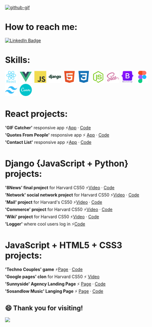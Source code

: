 <a href="https://gifcatcher.netlify.app/" target="_blank">![github-gif](https://user-images.githubusercontent.com/83608710/188137362-560cce73-712e-4f37-9fb7-f6b1f9ba6b79.gif)<a/>


<!--
[Linkedin](https://www.linkedin.com/in/javier-allvarez-garc%C3%ADa-07783a111/) | [CodePen](https://codepen.io/javierallvarez)  
-->

# How to reach me: 
<a href="https://www.linkedin.com/in/javier-allvarez-07783a111">
  <img src="https://img.shields.io/badge/LinkedIn-blue?style=for-the-badge&logo=linkedin&logoColor=white" alt="LinkedIn Badge"/>
</a>

# Skills:
<div>

  <img src="https://github.com/devicons/devicon/blob/master/icons/react/react-original-wordmark.svg" title="React" alt="React" width="40" height="40"/>&nbsp;
  <img src="https://github.com/devicons/devicon/blob/master/icons/vuejs/vuejs-original.svg" title="Vue" alt="Vue" width="40" height="40"/>&nbsp;
   <img src="https://github.com/devicons/devicon/blob/master/icons/javascript/javascript-original.svg" title="JavaScript" alt="JavaScript" width="40" height="40"/>&nbsp;
   <img src="https://github.com/devicons/devicon/blob/master/icons/django/django-plain-wordmark.svg" title="Django" alt="Django" width="40" height="40"/>&nbsp;
   <img src="https://github.com/devicons/devicon/blob/master/icons/html5/html5-original.svg" title="HTML5" alt="HTML" width="40" height="40"/>&nbsp;
   <img src="https://github.com/devicons/devicon/blob/master/icons/css3/css3-plain.svg"  title="CSS3" alt="CSS" width="40" height="40"/>&nbsp;
   <img src="https://github.com/devicons/devicon/blob/master/icons/nodejs/nodejs-original.svg" title="NodeJS" alt="NodeJS" width="40" height="40"/>&nbsp;
   <img src="https://github.com/devicons/devicon/blob/master/icons/sass/sass-original.svg" title="sass" alt="sass" width="40" height="40"/>&nbsp;
   <img src="https://github.com/devicons/devicon/blob/master/icons/bootstrap/bootstrap-original-wordmark.svg" title="bootstrap" alt="bootstrap" width="40" height="40"/>&nbsp;
   <img src="https://github.com/devicons/devicon/blob/master/icons/figma/figma-original.svg" title="figma" alt="figma" width="40" height="40"/>&nbsp;
   <img src="https://github.com/devicons/devicon/blob/master/icons/tailwindcss/tailwindcss-plain.svg" title="tailwind" alt="figma" width="40" height="40"/>&nbsp;
   <img src="https://github.com/devicons/devicon/blob/master/icons/canva/canva-original.svg" title="Canva" alt="Canva" width="40" height="40"/>&nbsp;
   
</div>

  <!--
# I’m currently learning:
- [x] React  
- [x] Git  
- [x] TypeScript
-->

# React projects:
**'GIF Catcher'**  responsive app ⚡[App](https://gifcatcher.netlify.app/) · [Code](https://github.com/javierallvarez/gif-catcher-react)  
**'Quotes From People'**  responsive app ⚡ [App](https://quotesfrompeople.netlify.app/)  · [Code](https://github.com/javierallvarez/quotes-people-react)  
**'Contact List'**  responsive app ⚡[App](https://react-contact-list-three.vercel.app/) · [Code](https://github.com/javierallvarez/reactContactList)     


#  Django {JavaScript + Python} projects: 
**'8News' final project** for Harvard CS50  ⚡[Video](https://www.youtube.com/watch?v=3VnyH0xtQ9A&t=93s) · [Code](https://github.com/javierallvarez/cs50-final-project)  
**'Network' social network project** for Harvard CS50 ⚡[Video](https://www.youtube.com/watch?v=ZaTCt1RsZms) · [Code](https://github.com/javierallvarez/cs50-social-network)    
**'Mail' project** for Harvard's CS50      ⚡️[Video](https://www.youtube.com/watch?v=enn_822gmMM) · [Code](https://github.com/javierallvarez/cs50-mail-project)  
**'Commerce' project** for Harvard CS50   ⚡️[Video](https://www.youtube.com/watch?v=551MG1SBFHc) · [Code](https://github.com/javierallvarez/cs50-commerce)  
**'Wiki' project** for Harvard CS50       ⚡️[Video](https://www.youtube.com/watch?v=dizGtDMy27k) · [Code](https://github.com/javierallvarez/wiki_project)  
**'Logger'** where cool users log in ⚡[Code](https://github.com/javierallvarez/logger)  


# JavaScript + HTML5 + CSS3 projects: 
**'Techno Couples' game** ⚡️[Page](https://javierallvarez.github.io/technoCouples/) · [Code](https://github.com/javierallvarez/technoCouples)  
**'Google pages' clon** for Harvard CS50  ⚡  [Video](https://www.youtube.com/watch?v=g0lFQQ1MBLI)  
**'Sunnyside' Agency Landing Page** ⚡  [Page](https://sunnyside-agency-landing-page-main-javierallvarez.vercel.app/) · [Code](https://github.com/javierallvarez/sunnyside-agency-landing-page-main)  
**'Sosandlow Music' Langing Page** ⚡  [Page](https://javierallvarez.github.io/sosandlow-landing-page/) · [Code](https://github.com/javierallvarez/sosandlow-landing-page)

  <!--
# Fun facts:  
🧠 I discovered the benefits of meditation reading neuroscience books.  
🎾 I play tennis, very bad, but it is fun.  
🧘‍♂️ I practice Yoga daily.  
🍷 I love wine testing.  
🎹 I used to compose electronic music, you can find the link to my [Spotify artist page](https://open.spotify.com/artist/1VUIMTu1HoVbG7EXkYdyf6?si=_I9Z3B3oS_-44JEC0PKgFw).
-->
## 😄 Thank you for visiting!

![](https://komarev.com/ghpvc/?username=javierallvarez&style=for-the-badge)

<!--
**javierallvarez/javierallvarez** is a ✨ _special_ ✨ repository because its `README.md` (this file) appears on your GitHub profile.

Here are some ideas to get you started:

- 🔭 I’m currently working on ...
- 🌱 I’m currently learning ...
- 👯 I’m looking to collaborate on ...
- 🤔 I’m looking for help with ...
- 💬 Ask me about ...
- 📫 How to reach me: ...
- 😄 Pronouns: ...
- ⚡ Fun fact: ...
-->
